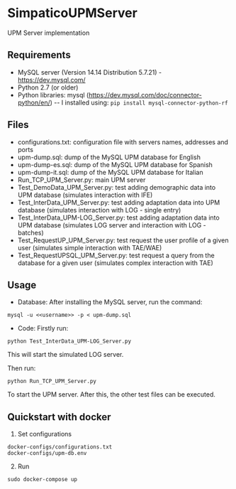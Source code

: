 # SimpaticoUPMServer
UPM Server implementation

## Requirements
- MySQL server (Version 14.14 Distribution 5.7.21) - https://dev.mysql.com/
- Python 2.7 (or older)
- Python libraries: mysql (https://dev.mysql.com/doc/connector-python/en/)
-- I installed using: `pip install mysql-connector-python-rf`

## Files
- configurations.txt: configuration file with servers names, addresses and ports
- upm-dump.sql: dump of the MySQL UPM database for English
- upm-dump-es.sql: dump of the MySQL UPM database for Spanish
- upm-dump-it.sql: dump of the MySQL UPM database for Italian
- Run_TCP_UPM_Server.py: main UPM server
- Test_DemoData_UPM_Server.py: test adding demographic data into UPM database (simulates interaction with IFE)
- Test_InterData_UPM_Server.py: test adding adaptation data into UPM database (simulates interaction with LOG - single entry)
- Test_InterData_UPM-LOG_Server.py: test adding adaptation data into UPM database (simulates LOG server and interaction with LOG - batches)
- Test_RequestUP_UPM_Server.py: test request the user profile of a given user (simulates simple interaction with TAE/WAE)
- Test_RequestUPSQL_UPM_Server.py: test request a query from the database for a given user (simulates complex interaction with TAE)

## Usage
- Database:
After installing the MySQL server, run the command:

`mysql -u <<username>> -p < upm-dump.sql`

- Code:
Firstly run: 

`python Test_InterData_UPM-LOG_Server.py`

This will start the simulated LOG server.

Then run:

`python Run_TCP_UPM_Server.py`

To start the UPM server. After this, the other test files can be executed.

## Quickstart with docker

1. Set configurations
```
docker-configs/configurations.txt
docker-configs/upm-db.env
```

2. Run

```
sudo docker-compose up
```
